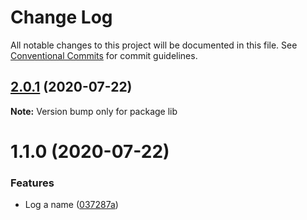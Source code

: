# Change Log

All notable changes to this project will be documented in this file.
See [Conventional Commits](https://conventionalcommits.org) for commit guidelines.

## [2.0.1](https://github.com/adamgajzlerowicz/lerna_release/compare/lib@1.1.0...lib@2.0.1) (2020-07-22)

**Note:** Version bump only for package lib





# 1.1.0 (2020-07-22)


### Features

* Log a name ([037287a](https://github.com/adamgajzlerowicz/lerna_release/commit/037287aa3866f05324664deb1b42c9486c3f90f4))
